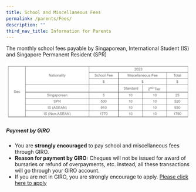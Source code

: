 ```yaml
---
title: School and Miscellaneous Fees
permalink: /parents/Fees/
description: ""
third_nav_title: Information for Parents
---
```

The monthly school fees payable by Singaporean, International Student (IS) and Singapore Permanent Resident (SPR)

![Schools Fees 2023](/images/Parents/School%20Fees.png)

##### Payment by GIRO

  

*   You are **strongly encouraged** to pay school and miscellaneous fees through GIRO.
*   **Reason for payment by GIRO:** Cheques will not be issued for award of bursaries or refund of overpayments, etc. Instead, all these transactions will go through your GIRO account.
*   If you are not in GIRO, you are strongly encourage to apply. [Please click here to apply](/files/Parents/GIRO%20Application%20Form.pdf)